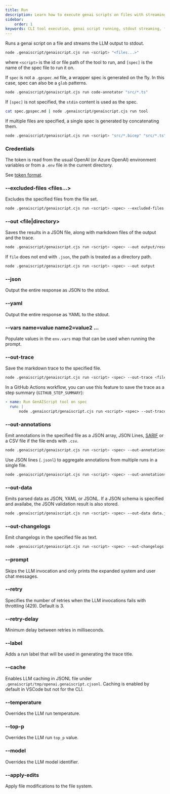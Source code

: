```yaml
---
title: Run
description: Learn how to execute genai scripts on files with streaming output to stdout, including usage of glob patterns, environment variables, and output options.
sidebar:
    order: 1
keywords: CLI tool execution, genai script running, stdout streaming, file globbing, environment configuration
---
```


Runs a genai script on a file and streams the LLM output to stdout.

```bash
node .genaiscript/genaiscript.cjs run <script> "<files...>"
```

where `<script>` is the id or file path of the tool to run, and `[spec]` is the name of the spec file to run it on.

If `spec` is not a `.gpspec.md` file, a wrapper spec is generated on the fly. In this case, spec can also be a `glob` patterns.

```sh
node .genaiscript/genaiscript.cjs run code-annotator "src/*.ts"
```

If `[spec]` is not specified, the `stdin` content is used as the spec.

```sh
cat spec.gpspec.md | node .genaiscript/genaiscript.cjs run tool
```

If multiple files are specified, a single spec is generated by concatenating them.

```sh
node .genaiscript/genaiscript.cjs run <script> "src/*.bicep" "src/*.ts"
```

### Credentials

The token is read from the usual OpenAI (or Azure OpenAI) environment variables or from a `.env` file in the current directory.

See [token format](/genaiscript/reference/token).

### --excluded-files <files...>

Excludes the specified files from the file set.

```sh
node .genaiscript/genaiscript.cjs run <script> <spec> --excluded-files <excluded-files...>
```

### --out <file|directory>

Saves the results in a JSON file, along with markdown files of the output and the trace.

```sh
node .genaiscript/genaiscript.cjs run <script> <spec> --out output/results.json
```

If `file` does not end with `.json`, the path is treated as a directory path.

```sh
node .genaiscript/genaiscript.cjs run <script> <spec> --out output
```

### --json

Output the entire response as JSON to the stdout.

### --yaml

Output the entire response as YAML to the stdout.

### --vars name=value name2=value2 ...

Populate values in the `env.vars` map that can be used when running the prompt.

### --out-trace <file>

Save the markdown trace to the specified file.

```sh
node .genaiscript/genaiscript.cjs run <script> <spec> --out-trace <file>
```

In a GitHub Actions workflow, you can use this feature to save the trace as a step summary (`GITHUB_STEP_SUMMARY`):

```yaml
- name: Run GenAIScript tool on spec
  run: |
      node .genaiscript/genaiscript.cjs run <script> <spec> --out-trace $GITHUB_STEP_SUMMARY
```

### --out-annotations <file>

Emit annotations in the specified file as a JSON array, JSON Lines, [SARIF](https://sarifweb.azurewebsites.net/) or a CSV file if the file ends with `.csv`.

```sh
node .genaiscript/genaiscript.cjs run <script> <spec> --out-annotations diags.csv
```

Use JSON lines (`.jsonl`) to aggregate annotations from multiple runs in a single file.

```sh
node .genaiscript/genaiscript.cjs run <script> <spec> --out-annotations diags.jsonl
```

### --out-data <file>

Emits parsed data as JSON, YAML or JSONL. If a JSON schema is specified
and availabe, the JSON validation result is also stored.

```sh
node .genaiscript/genaiscript.cjs run <script> <spec> --out-data data.jsonl
```

### --out-changelogs <file>

Emit changelogs in the specified file as text.

```sh
node .genaiscript/genaiscript.cjs run <script> <spec> --out-changelogs changelogs.txt
```

### --prompt

Skips the LLM invocation and only prints the expanded system and user chat messages.

### --retry <number>

Specifies the number of retries when the LLM invocations fails with throttling (429).
Default is 3.

### --retry-delay <number>

Minimum delay between retries in milliseconds.

### --label <label>

Adds a run label that will be used in generating the trace title.

### --cache

Enables LLM caching in JSONL file under `.genaiscript/tmp/openai.genaiscript.cjsonl`. Caching is enabled by default in VSCode
but not for the CLI.

### --temperature <number>

Overrides the LLM run temperature.

### --top-p <number>

Overrides the LLM run `top_p` value.

### --model <string>

Overrides the LLM model identifier.

### --apply-edits

Apply file modifications to the file system.
